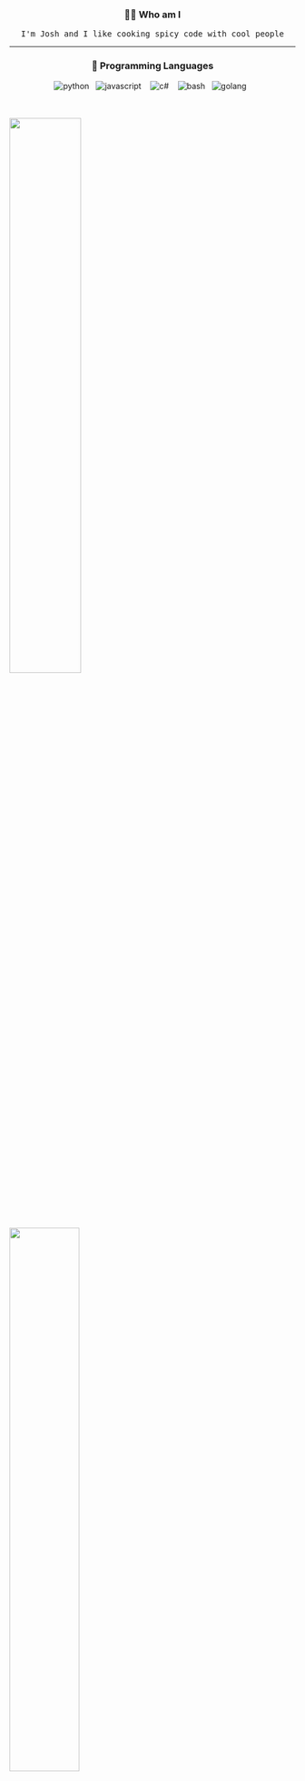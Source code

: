 <h3 align="center">👨‍💻 Who am I</h3>
<p align="center">
  <samp>I'm Josh and I like cooking spicy code with cool people</samp>
</p>

<hr />

<!-- PROGRAMMING LANGUAGES -->
<h3 align="center">💬 Programming Languages</h3>
<p align="center">
   <img alt="python" src="https://img.shields.io/badge/python-3670A0?style=for-the-badge&logo=python&logoColor=ffdd54">&nbsp;&nbsp;
   <img alt="javascript" src="https://img.shields.io/badge/javascript-F7DF1E?style=for-the-badge&logo=javascript&logoColor=black" />&nbsp;&nbsp;&nbsp;
   <img alt="c#" src="https://img.shields.io/badge/c-%2300599C.svg?style=for-the-badge&logo=c&logoColor=white">&nbsp;&nbsp;&nbsp;
   <img alt="bash" src="https://img.shields.io/badge/bash-%23121011.svg?style=for-the-badge&logo=gnu-bash&logoColor=white">&nbsp;&nbsp;
   <img alt="golang" src="https://img.shields.io/badge/go-%2300ADD8.svg?style=for-the-badge&logo=goland&logoColor=white">&nbsp;&nbsp;
  
  <br /><br />
  <img width="50%" src="https://github-readme-stats.vercel.app/api?username=Kennedn&show_icons=true&count_private=true&theme=github_dark" />
  <img width="49.5%" src="https://github-readme-stats.vercel.app/api/top-langs/?username=Kennedn&layout=compact&count_private=true&theme=github_dark" />
</p>

<h3 align="center">📫 How to reach me</h3>
<p align="center">
  <a target="_blank"href="https://www.linkedin.com/in/kennedn"><img src="https://img.shields.io/badge/linkedin-%230077B5.svg?&style=for-the-badge&logo=linkedin&logoColor=white" /></a>&nbsp;&nbsp;&nbsp;&nbsp;
  <a target="_blank"href="https://kennedn.com"><img src="https://img.shields.io/badge/Website-FF7139?style=for-the-badge&logo=firefox&logoColor=white" /></a>&nbsp;&nbsp;&nbsp;&nbsp;
  <a href="mailto:kennedn@msn.com"><img src="https://img.shields.io/badge/Hotmail-%23333?style=for-the-badge&logo=minutemailer&logoColor=white" /></a>&nbsp;&nbsp;&nbsp;&nbsp;
</p>

<!--
**kennedn/Kennedn** is a ✨ _special_ ✨ repository because its `README.md` (this file) appears on your GitHub profile.

Here are some ideas to get you started:

- 🔭 I’m currently working on ...
- 🌱 I’m currently learning ...
- 👯 I’m looking to collaborate on ...
- 🤔 I’m looking for help with ...
- 💬 Ask me about ...
- 📫 How to reach me: ...
- 😄 Pronouns: ...
- ⚡ Fun fact: ...
-->
